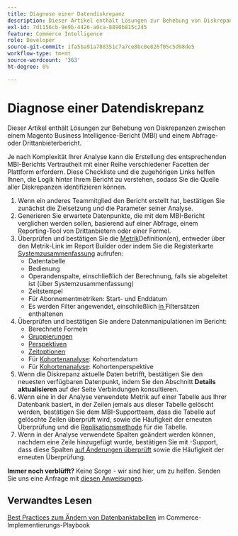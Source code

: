 ```yaml
---
title: Diagnose einer Datendiskrepanz
description: Dieser Artikel enthält Lösungen zur Behebung von Diskrepanzen zwischen einem Magento Business Intelligence-Bericht (MBI) und einem Abfrage- oder Drittanbieterbericht.
exl-id: 7d1156cb-9e9b-4426-a0ca-8890b815c245
feature: Commerce Intelligence
role: Developer
source-git-commit: 1fa5ba91a788351c7a7ce8bc0e826f05c5d98de5
workflow-type: tm+mt
source-wordcount: '363'
ht-degree: 0%

---
```


# Diagnose einer Datendiskrepanz

Dieser Artikel enthält Lösungen zur Behebung von Diskrepanzen zwischen einem Magento Business Intelligence-Bericht (MBI) und einem Abfrage- oder Drittanbieterbericht.

Je nach Komplexität Ihrer Analyse kann die Erstellung des entsprechenden MBI-Berichts Vertrautheit mit einer Reihe verschiedener Facetten der Plattform erfordern. Diese Checkliste und die zugehörigen Links helfen Ihnen, die Logik hinter Ihrem Bericht zu verstehen, sodass Sie die Quelle aller Diskrepanzen identifizieren können.

1. Wenn ein anderes Teammitglied den Bericht erstellt hat, bestätigen Sie zunächst die Zielsetzung und die Parameter seiner Analyse.
1. Generieren Sie erwartete Datenpunkte, die mit dem MBI-Bericht verglichen werden sollen, basierend auf einer Abfrage, einem Reporting-Tool von Drittanbietern oder einer Formel.
1. Überprüfen und bestätigen Sie die [Metrik](https://experienceleague.adobe.com/docs/commerce-business-intelligence/mbi/build/reports/ess-manage-data-metrics.html?lang=de)Definition(en), entweder über den Metrik-Link im Report Builder oder indem Sie die Registerkarte [Systemzusammenfassung](https://support.magento.com/hc/en-us/articles/360016730971-Understand-View-definitions-of-metrics-filters-columns-and-column-references-in-the-System-Summary) aufrufen:
   * Datentabelle
   * Bedienung
   * Operandenspalte, einschließlich der Berechnung, falls sie abgeleitet ist (über Systemzusammenfassung)
   * Zeitstempel
   * Für Abonnementmetriken: Start- und Enddatum
   * Es werden Filter angewendet, einschließlich [ in ](https://experienceleague.adobe.com/docs/commerce-business-intelligence/mbi/build/reports/ess-manage-data-filters.html?lang=de) Filtersätzen enthaltenen
1. Überprüfen und bestätigen Sie andere Datenmanipulationen im Bericht:
   * Berechnete Formeln
   * [Gruppierungen](https://experienceleague.adobe.com/docs/commerce-business-intelligence/mbi/tutorials/using-visual-report-builder.html?lang=de#groupby)
   * [Perspektiven](https://experienceleague.adobe.com/docs/commerce-business-intelligence/mbi/tutorials/using-visual-report-builder.html?lang=de)
   * [Zeitoptionen](https://experienceleague.adobe.com/docs/commerce-business-intelligence/mbi/tutorials/using-visual-report-builder.html?lang=de)
   * Für [Kohortenanalyse](https://support.magento.com/hc/en-us/articles/360016504632-Create-cohort-analysis): Kohortendatum
   * Für [Kohortenanalyse](https://support.magento.com/hc/en-us/articles/360016504632-Create-cohort-analysis): Kohortenperspektive
1. Wenn die Diskrepanz aktuelle Daten betrifft, bestätigen Sie den neuesten verfügbaren Datenpunkt, indem Sie den Abschnitt **Details aktualisieren** auf der Seite Verbindungen konsultieren.
1. Wenn eine in der Analyse verwendete Metrik auf einer Tabelle aus Ihrer Datenbank basiert, in der Zeilen jemals aus dieser Tabelle gelöscht werden, bestätigen Sie dem MBI-Supportteam, dass die Tabelle auf gelöschte Zeilen überprüft wird, sowie die Häufigkeit der erneuten Überprüfung und die [Replikationsmethode](https://experienceleague.adobe.com/docs/commerce-business-intelligence/mbi/best-practices/data/opt-db-analysis.html?lang=de) für die Tabelle.
1. Wenn in der Analyse verwendete Spalten geändert werden können, nachdem eine Zeile hinzugefügt wurde, bestätigen Sie mit -Support, dass diese Spalten [auf Änderungen überprüft](https://experienceleague.adobe.com/docs/commerce-business-intelligence/mbi/analyze/warehouse-manager/cfg-data-rechecks.html?lang=de) sowie die Häufigkeit der erneuten Überprüfung.

**Immer noch verblüfft?** Keine Sorge - wir sind hier, um zu helfen. Senden Sie uns eine Anfrage mit [diesen Anweisungen](/help/troubleshooting/miscellaneous/mbi-data-discrepancies.md).

## Verwandtes Lesen

[Best Practices zum Ändern von Datenbanktabellen](https://experienceleague.adobe.com/de/docs/commerce-operations/implementation-playbook/best-practices/development/modifying-core-and-third-party-tables#why-adobe-recommends-avoiding-modifications) im Commerce-Implementierungs-Playbook
